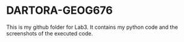 # DARTORA-GEOG676

This is my github folder for Lab3. 
It contains my python code and the screenshots of the executed code.
